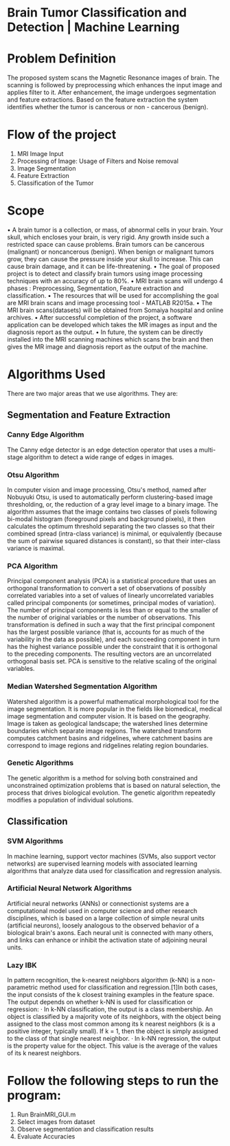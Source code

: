 # Brain Tumor Classification and Detection | Machine Learning

# Problem Definition

The proposed system scans the Magnetic Resonance images of brain. The scanning is followed by preprocessing which enhances the input image and applies filter to it. After enhancement, the image undergoes segmentation and feature extractions. Based on the feature extraction the system identifies whether the tumor is cancerous or non - cancerous (benign).

# Flow of the project
1. MRI Image Input
2. Processing of Image: Usage of Filters and Noise removal
3. Image Segmentation
4. Feature Extraction
5. Classification of the Tumor
   

#	Scope

•	A brain tumor is a collection, or mass, of abnormal cells in your brain. Your skull, which encloses your brain, is very rigid. Any growth inside such a restricted space can cause problems. Brain tumors can be cancerous (malignant) or noncancerous (benign). When benign or malignant tumors grow, they can cause the pressure inside your skull to increase. This can cause brain damage, and it can be life-threatening.
•	The goal of proposed project is to detect and classify brain tumors using image processing techniques with an accuracy of up to 80%.
•	MRI brain scans will undergo 4 phases : Preprocessing, Segmentation, Feature extraction and classification.
•	The resources that will be used for accomplishing the goal are MRI brain scans and image processing tool - MATLAB R2015a.
•	The MRI brain scans(datasets) will be obtained from Somaiya hospital and online archives.
•	After successful completion of the project, a software application can be developed which takes the MR images as input and the diagnosis report as the output.
•	In future, the system can be directly installed into the MRI scanning machines which scans the brain and then gives the MR image and diagnosis report as the output of the machine.

#	Algorithms Used

There are two major areas that we use algorithms. They are:

## 	Segmentation and Feature Extraction

### 	Canny Edge Algorithm
The Canny edge detector is an edge detection operator that uses a multi-stage algorithm to detect a wide range of edges in images.   
                              
### 	Otsu Algorithm
In computer vision and image processing, Otsu's method, named after Nobuyuki Otsu, is used to automatically perform clustering-based image thresholding, or, the reduction of a gray level image to a binary image. The algorithm assumes that the image contains two classes of pixels following bi-modal histogram (foreground pixels and background pixels), it then calculates the optimum threshold separating the two classes so that their combined spread (intra-class variance) is minimal, or equivalently (because the sum of pairwise squared distances is constant), so that their inter-class variance is maximal.

### 	PCA Algorithm
Principal component analysis (PCA) is a statistical procedure that uses an orthogonal transformation to convert a set of observations of possibly correlated variables into a set of values of linearly uncorrelated variables called principal components (or sometimes, principal modes of variation). The number of principal components is less than or equal to the smaller of the number of original variables or the number of observations. This transformation is defined in such a way that the first principal component has the largest possible variance (that is, accounts for as much of the variability in the data as possible), and each succeeding component in turn has the highest variance possible under the constraint that it is orthogonal to the preceding components. The resulting vectors are an uncorrelated orthogonal basis set. PCA is sensitive to the relative scaling of the original variables.
 

### 	Median Watershed Segmentation Algorithm
Watershed algorithm is a powerful mathematical morphological tool for the image segmentation. It is more popular in the fields like biomedical, medical image segmentation and computer vision. It is based on the geography. Image is taken as geological landscape; the watershed lines determine boundaries which separate image regions. The watershed transform computes catchment basins and ridgelines, where catchment basins are correspond to image regions and ridgelines relating region boundaries.
 
### 	Genetic Algorithms
The genetic algorithm is a method for solving both constrained and unconstrained optimization problems that is based on natural selection, the process that drives biological evolution. The genetic algorithm repeatedly modifies a population of individual solutions.

##	Classification 

### 	SVM Algorithms
In machine learning, support vector machines (SVMs, also support vector networks) are supervised learning models with associated learning algorithms that analyze data used for classification and regression analysis.

### 	Artificial Neural Network Algorithms
Artificial neural networks (ANNs) or connectionist systems are a computational model used in computer science and other research disciplines, which is based on a large collection of simple neural units (artificial neurons), loosely analogous to the observed behavior of a biological brain's axons. Each neural unit is connected with many others, and links can enhance or inhibit the activation state of adjoining neural units.

### 	Lazy IBK
In pattern recognition, the k-nearest neighbors algorithm (k-NN) is a non-parametric method used for classification and regression.[1]In both cases, the input consists of the k closest training examples in the feature space. The output depends on whether k-NN is used for classification or regression:
·         In k-NN classification, the output is a class membership. An object is classified by a majority vote of its neighbors, with the object being assigned to the class most common among its k nearest neighbors (k is a positive integer, typically small). If k = 1, then the object is simply assigned to the class of that single nearest neighbor.
·         In k-NN regression, the output is the property value for the object. This value is the average of the values of its k nearest neighbors.
 
# Follow the following steps to run the program:
1. Run BrainMRI_GUI.m
2. Select images from dataset
3. Observe segmentation and classification results
4. Evaluate Accuracies

